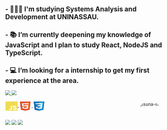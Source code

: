 ## - 👨🏻‍🎓 I'm studying Systems Analysis and Development at UNINASSAU.
## - 📚 I’m currently deepening my knowledge of JavaScript and I plan to study React, NodeJS and TypeScript.
## - 💻 I’m looking for a internship to get my first experience at the area.

 <div>
   <a href="https://github.com/arthur-morais">
   <img height="150em" src="https://github-readme-stats.vercel.app/api?username=arthur-morais&show_icons=true&theme=tokyonight&include_all_commits=true&count_private=true"/>
   <img height="150em" src="https://github-readme-stats.vercel.app/api/top-langs/?username=arthur-morais&layout=compact&langs_count=6&theme=tokyonight"/>

</div>
 
<div style="display: inline_block"><br>
  <img align="right" alt="tsuna-img" height="150" style="border-radius:50px;" src="https://i.imgur.com/8l7Rpc5.jpg">
  <img align="center" alt="Js" height="30" width="40" src="https://raw.githubusercontent.com/devicons/devicon/master/icons/javascript/javascript-plain.svg">
  <img align="center" alt="HTML" height="30" width="40" src="https://raw.githubusercontent.com/devicons/devicon/master/icons/html5/html5-original.svg">
  <img align="center" alt="CSS" height="30" width="40" src="https://raw.githubusercontent.com/devicons/devicon/master/icons/css3/css3-original.svg">
</div>

 ##
 
<div> 
  <a href="https://instagram.com/art.moraiss" target="_blank"><img src="https://img.shields.io/badge/-Instagram-%23E4405F?style=for-the-badge&logo=instagram&logoColor=white" target="_blank"></a>
  <a href = "mailto:arthurzinhomorais@gmail.com"><img src="https://img.shields.io/badge/-Gmail-%23333?style=for-the-badge&logo=gmail&logoColor=white" target="_blank"></a>
  <a href="https://www.linkedin.com/in/arthur-morais-b24663250/"{:target="_blank"}><img src="https://img.shields.io/badge/-LinkedIn-%230077B5?style=for-the-badge&logo=linkedin&logoColor=white"{:target="_blank"}></a> 
</div>
